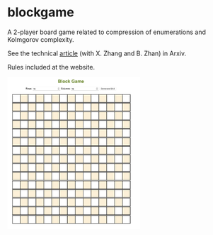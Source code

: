 # blockgame
A 2-player board game related to compression of enumerations and Kolmgorov complexity. 

See the technical [article](https://arxiv.org/abs/2304.03030) (with X. Zhang and B. Zhan) in Arxiv. 

Rules included at the website.

<img src="https://github.com/bob7/blockgame/blob/main/img/evenImg.png" width="300" />


